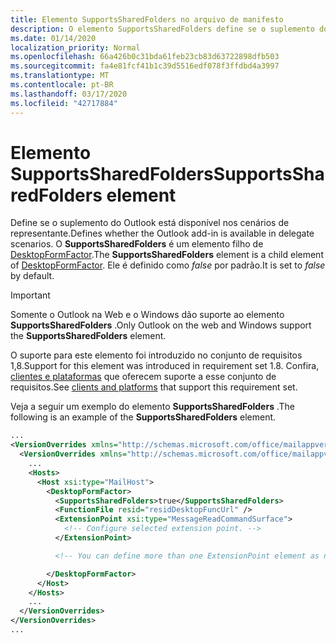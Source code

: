 ```yaml
---
title: Elemento SupportsSharedFolders no arquivo de manifesto
description: O elemento SupportsSharedFolders define se o suplemento do Outlook está disponível nos cenários de representante.
ms.date: 01/14/2020
localization_priority: Normal
ms.openlocfilehash: 66a426b0c31bda61feb23cb83d63722898dfb503
ms.sourcegitcommit: fa4e81fcf41b1c39d5516edf078f3ffdbd4a3997
ms.translationtype: MT
ms.contentlocale: pt-BR
ms.lasthandoff: 03/17/2020
ms.locfileid: "42717884"
---
```

# <a name="supportssharedfolders-element"></a><span data-ttu-id="fdf7a-103">Elemento SupportsSharedFolders</span><span class="sxs-lookup"><span data-stu-id="fdf7a-103">SupportsSharedFolders element</span></span>

<span data-ttu-id="fdf7a-104">Define se o suplemento do Outlook está disponível nos cenários de representante.</span><span class="sxs-lookup"><span data-stu-id="fdf7a-104">Defines whether the Outlook add-in is available in delegate scenarios.</span></span> <span data-ttu-id="fdf7a-105">O **SupportsSharedFolders** é um elemento filho de [DesktopFormFactor](desktopformfactor.md).</span><span class="sxs-lookup"><span data-stu-id="fdf7a-105">The **SupportsSharedFolders** element is a child element of [DesktopFormFactor](desktopformfactor.md).</span></span> <span data-ttu-id="fdf7a-106">Ele é definido como *false* por padrão.</span><span class="sxs-lookup"><span data-stu-id="fdf7a-106">It is set to *false* by default.</span></span>

> [!IMPORTANT]
> <span data-ttu-id="fdf7a-107">Somente o Outlook na Web e o Windows dão suporte ao elemento **SupportsSharedFolders** .</span><span class="sxs-lookup"><span data-stu-id="fdf7a-107">Only Outlook on the web and Windows support the **SupportsSharedFolders** element.</span></span>
>
> <span data-ttu-id="fdf7a-108">O suporte para este elemento foi introduzido no conjunto de requisitos 1,8.</span><span class="sxs-lookup"><span data-stu-id="fdf7a-108">Support for this element was introduced in requirement set 1.8.</span></span> <span data-ttu-id="fdf7a-109">Confira, [clientes e plataformas](../../reference/requirement-sets/outlook-api-requirement-sets.md#requirement-sets-supported-by-exchange-servers-and-outlook-clients) que oferecem suporte a esse conjunto de requisitos.</span><span class="sxs-lookup"><span data-stu-id="fdf7a-109">See [clients and platforms](../../reference/requirement-sets/outlook-api-requirement-sets.md#requirement-sets-supported-by-exchange-servers-and-outlook-clients) that support this requirement set.</span></span>

<span data-ttu-id="fdf7a-110">Veja a seguir um exemplo do elemento **SupportsSharedFolders** .</span><span class="sxs-lookup"><span data-stu-id="fdf7a-110">The following is an example of the **SupportsSharedFolders** element.</span></span>

```XML
...
<VersionOverrides xmlns="http://schemas.microsoft.com/office/mailappversionoverrides" xsi:type="VersionOverridesV1_0">
  <VersionOverrides xmlns="http://schemas.microsoft.com/office/mailappversionoverrides/1.1" xsi:type="VersionOverridesV1_1">
    ...
    <Hosts>
      <Host xsi:type="MailHost">
        <DesktopFormFactor>
          <SupportsSharedFolders>true</SupportsSharedFolders>
          <FunctionFile resid="residDesktopFuncUrl" />
          <ExtensionPoint xsi:type="MessageReadCommandSurface">
            <!-- Configure selected extension point. -->
          </ExtensionPoint>

          <!-- You can define more than one ExtensionPoint element as needed. -->

        </DesktopFormFactor>
      </Host>
    </Hosts>
    ...
  </VersionOverrides>
</VersionOverrides>
...
```
